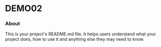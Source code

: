 DEMO02
======

### About

This is your project's README.md file. It helps users understand what your
project does, how to use it and anything else they may need to know.